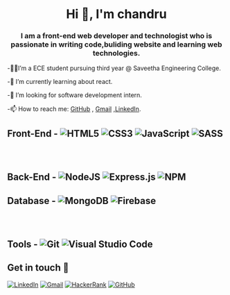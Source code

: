 <h1 align="center">Hi 👋, I'm chandru</h1>
<h3 align="center">I am a front-end web developer and technologist who is passionate in writing code,buliding website and learning web technologies.</h3>


-👨‍🎓I’m a ECE student pursuing third year @ Saveetha Engineering College.

-🌱 I’m currently learning about react.

-👯 I’m looking for software development intern.

-📫 How to reach me: [GitHub](https://github.com/B-chandru/) , [Gmail](mailto:chandru03012@gmail.com) ,[LinkedIn](https://www.linkedin.com/in/chandru-Bose).



## Front-End - <img alt="HTML5" src="https://img.shields.io/badge/html5-%23E34F26.svg?style=for-the-badge&logo=html5&logoColor=white"/> <img alt="CSS3" src="https://img.shields.io/badge/css3-%231572B6.svg?style=for-the-badge&logo=css3&logoColor=white"/> <img alt="JavaScript" src="https://img.shields.io/badge/javascript-%23323330.svg?style=for-the-badge&logo=javascript&logoColor=%23F7DF1E"/> <img alt="SASS" src="https://img.shields.io/badge/SASS-hotpink.svg?style=for-the-badge&logo=SASS&logoColor=white"/></p></br>



## Back-End - <img alt="NodeJS" src="https://img.shields.io/badge/node.js-%2343853D.svg?style=for-the-badge&logo=node-dot-js&logoColor=white"/> <img alt="Express.js" src="https://img.shields.io/badge/express.js-%23404d59.svg?style=for-the-badge&logo=express&logoColor=%2361DAFB"/> <img alt="NPM" src="https://img.shields.io/badge/npm-CB3837?style=for-the-badge&logo=npm&logoColor=white" /></br>

## Database - <img alt="MongoDB" src ="https://img.shields.io/badge/MongoDB-%234ea94b.svg?style=for-the-badge&logo=mongodb&logoColor=white"/> <img alt="Firebase" src="https://img.shields.io/badge/firebase-ffca28?style=for-the-badge&logo=firebase&logoColor=black"/></p></br>


## Tools - <img alt="Git" src="https://img.shields.io/badge/git-%23F05033.svg?style=for-the-badge&logo=git&logoColor=white"/> <img alt="Visual Studio Code" src="https://img.shields.io/badge/VisualStudioCode-0078d7.svg?style=for-the-badge&logo=visual-studio-code&logoColor=white"/>









## Get in touch 🙂
<a href="https://www.linkedin.com/in/chandru-Bose" target="_blank"><img alt="LinkedIn" src="https://img.shields.io/badge/linkedin-%230077B5.svg?style=for-the-badge&logo=linkedin&logoColor=white"/></a>
<a href="mailto:chandru03012@gmail.com" target="_blank" ><img alt="Gmail" src="https://img.shields.io/badge/Gmail-D14836?style=for-the-badge&logo=gmail&logoColor=white" /></a>
<a href="https://www.hackerrank.com/chandru_032001" target="_blank"><img alt="HackerRank" src="https://img.shields.io/badge/-Hackerrank-2EC866?style=for-the-badge&logo=HackerRank&logoColor=white"/></a>
<a href="https://github.com/B-chandru/" target="_blank"><img alt="GitHub" src="https://img.shields.io/badge/github-%23121011.svg?style=for-the-badge&logo=github&logoColor=white"/></a>








